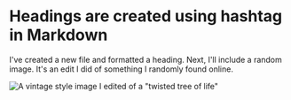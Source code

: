 # Headings are created using hashtag in Markdown

I've created a new file and formatted a heading. Next, I'll include a random image. It's an edit I did of something I randomly found online.


![A vintage style image I edited of a "twisted tree of life"](https://github.com/user-attachments/assets/8de6789a-e16a-4884-89bd-85ee89d2bedb)

